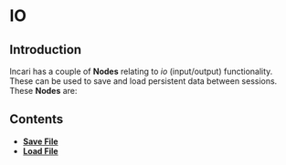 # IO

## Introduction

Incari has a couple of **Nodes** relating to _io_ \(input/output\) functionality. These can be used to save and load persistent data between sessions. These **Nodes** are:

## Contents

* [**Save File**](savefile.md) 
* [**Load File**](loadfile.md) 
